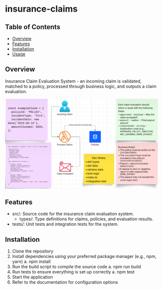 # insurance-claims

## Table of Contents
- [Overview](#overview)
- [Features](#features)
- [Installation](#installation)
- [Usage](#usage)

## Overview
Insurance Claim Evaluation System - an incoming claim is validated, matched to a policy, processed through business logic, and outputs a claim evaluation. 

![img.png](img.png)

## Features
- src/: Source code for the insurance claim evaluation system.
    - types/: Type definitions for claims, policies, and evaluation results.
- tests/: Unit tests and integration tests for the system.

## Installation
1. Clone the repository
2. Install dependencies using your preferred package manager (e.g., npm, yarn)
    a. npm install
3. Run the build script to compile the source code
    a. npm run build
4. Run tests to ensure everything is set up correctly
    a. npm test
5. Start the application
6. Refer to the documentation for configuration options